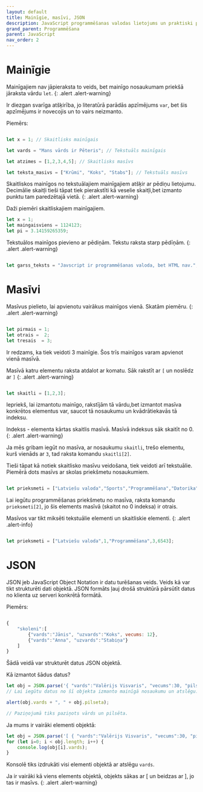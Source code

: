 ```yaml
---
layout: default
title: Mainīgie, masīvi, JSON
description: JavaScript programmēšanas valodas lietojums un praktiski piemēri
grand_parent: Programmēšana
parent: JavaScript
nav_order: 2
---
```


# Mainīgie

Mainīgajiem nav jāpieraksta to veids, bet mainīgo nosaukumam priekšā jāraksta vārdu `let`.
{: .alert .alert-warning}

Ir diezgan svarīga atšķirība, jo literatūrā parādās apzīmējums `var`, bet šis apzīmējums ir novecojis un to vairs neizmanto. 


Piemērs:

~~~js

let x = 1; // Skaitlisks mainīgais

let vards = "Mans vārds ir Pēteris"; // Tekstuāls mainīgais

let atzimes = [1,2,3,4,5]; // Skaitlisks masīvs

let teksta_masivs = ["Krūmi", "Koks", "Stabs"]; // Tekstuāls masīvs

~~~~

Skaitliskos mainīgos no tekstuālajiem mainīgajiem atšķir ar pēdiņu lietojumu. Decimālie skaitļi tieši tāpat tiek pierakstīti kā veselie skaitļi,bet izmanto punktu tam paredzētajā vietā.
{: .alert .alert-warning}

Daži piemēri skaitliskajiem mainīgajiem.

~~~js
let x = 1;
let maingaisviens = 1124123;
let pi = 3.14159265359;
~~~~

Tekstuālos mainīgos pievieno ar pēdiņām. Tekstu raksta starp pēdīņām.
{: .alert .alert-warning}

~~~js

let garss_teksts = "Javscript ir programmēšanas valoda, bet HTML nav.";

~~~~

# Masīvi

Masīvus pielieto, lai apvienotu vairākus mainīgos vienā.  Skatām piemēru.
{: .alert .alert-warning}

~~~js

let pirmais = 1;
let otrais =  2;
let tresais  = 3; 

~~~~

Ir redzams, ka tiek veidoti 3 mainīgie. Šos trīs mainīgos varam apvienot vienā masīvā.

Masīvā katru elementu raksta atdalot ar komatu. Sāk rakstīt ar `[` un noslēdz ar `]`
{: .alert .alert-warning}

~~~js

let skaitli = [1,2,3];

~~~~

Iepriekš, lai izmantotu mainīgo, rakstījām tā vārdu,bet izmantot masīva konkrētos elementus var, saucot tā nosaukumu un kvādrātiekavās tā indeksu.

Indekss - elementa kārtas skaitlis masīvā. Masīvā indeksus sāk skaitīt no 0.
{: .alert .alert-warning}

Ja mēs gribam iegūt no masīva, ar nosaukumu `skaitli`, trešo elementu, kurš vienāds ar `3`, tad raksta komandu `skaitli[2]`. 

Tieši tāpat kā notiek skaitlisko masīvu veidošana, tiek veidoti arī tekstuālie. Piemērā dots masīvs ar skolas priekšmetu nosaukumiem.

~~~js

let prieksmeti = ["Latviešu valoda","Sports","Programmēšana","Datorika","Matemātika"];

~~~~

Lai iegūtu programmēšanas priekšmetu no masīva, raksta komandu `prieksmeti[2]`, jo šis elements masīvā (skaitot no 0 indeksa) ir otrais.

Masīvos var tikt miksēti tekstuālie elementi un skaitliskie elementi.
{: .alert .alert-info}

~~~js

let prieksmeti = ["Latviešu valoda",1,"Programmēšana",3,6543];

~~~~

# JSON

JSON jeb JavaScript Object Notation ir datu turēšanas veids. Veids kā var tikt strukturēti dati objektā. JSON formāts ļauj drošā struktūrā pārsūtīt datus no klienta uz serveri konkrētā formātā.

Piemērs:

~~~js 

{
	"skoleni":[
		{"vards":"Jānis", "uzvards":"Koks", vecums: 12},
		{"vards":"Anna", "uzvards":"Stabiņa"}
	]
}
~~~

Šādā veidā var strukturēt datus JSON objektā. 

Kā izmantot šādus datus?
~~~js
let obj = JSON.parse('{ "vards":"Valērijs Visvaris", "vecums":30, "pilseta":"Rīga"}');
// Lai iegūtu datus no šī objekta izmanto mainīgā nosaukumu un atslēgu:

alert(obj.vards + ", " + obj.pilseta);

// Paziņojumā tiks paziņots vārds un pilsēta.

~~~

Ja mums ir vairāki elementi objektā:

~~~js
let obj = JSON.parse('[ { "vards":"Valērijs Visvaris", "vecums":30, "pilseta":"Rīga"},{ "vards":"Anna Bauma", "vecums":12, "pilseta":"Rīga"} ]');
for (let i=0; i < obj.length; i++) {
    console.log(obj[i].vards);
}
~~~

Konsolē tiks izdrukāti visi elementi objektā ar atslēgu `vards`.

Ja ir vairāki kā viens elements objektā, objekts sākas ar [ un  beidzas ar ], jo tas ir masīvs.
{: .alert .alert-warning}